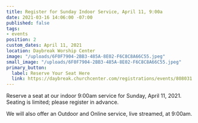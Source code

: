 ```yaml
---
title: Register for Sunday Indoor Service, April 11, 9:00a
date: 2021-03-16 14:06:00 -07:00
published: false
tags:
- events
position: 2
custom_dates: April 11, 2021
location: Daybreak Worship Center
image: "/uploads/6F0F7904-2BB3-485A-8E02-F6C8C8A66C55.jpeg"
small_image: "/uploads/6F0F7904-2BB3-485A-8E02-F6C8C8A66C55.jpeg"
primary_button:
  label: Reserve Your Seat Here
  link: https://daybreak.churchcenter.com/registrations/events/808031
---
```


Reserve a seat at our indoor 9:00am service for Sunday, April 11, 2021.  Seating is limited; please register in advance.

We will also offer an Outdoor and Online service, live streamed, at 9:00am.